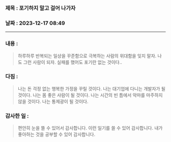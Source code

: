 ### 제목 :  포기하지 말고 걸어 나가자

### 날짜 : 2023-12-17 08:49

----

### 내용 :
> 하루하루 반복되는 일상을 꾸준함으로 극복하는 사람의 위대함을 잊지 말자.
> 나도 그런 사람이 되자.
> 실패를 했어도 포기란 없는 것이다..

### 다짐 :
> 나는 돈 걱정 없는 행복한 가정을 꾸릴 것이다.
> 나는 대기업에 다니는 개발자가 될 것이다.
> 나는 몸 좋은 사람이 될 것이다.
> 나는 시간의 빈 틈에서 악마를 마주하지 않을 것이다.
> 나는 통제광이 될 것이다.
### 감사한 일 :
> 편안히 눈을 뜰 수 있어서 감사합니다.
> 이런 일기를 쓸 수 있어 감사합니다.
> 내가 좋아하는 것을 공부할 수 있어 감사합니다.